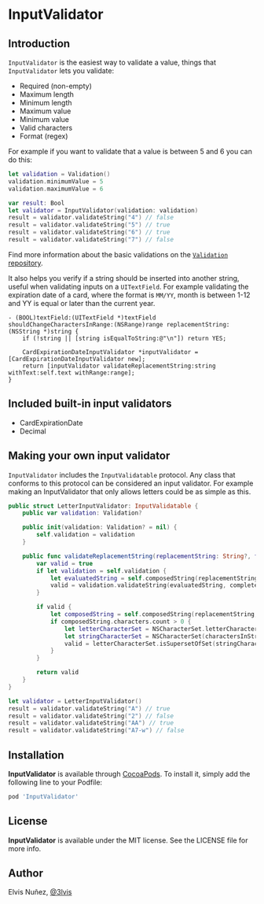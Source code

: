 # InputValidator

## Introduction

`InputValidator` is the easiest way to validate a value, things that `InputValidator` lets you validate:
- Required (non-empty)
- Maximum length
- Minimum length 
- Maximum value
- Minimum value
- Valid characters
- Format (regex)

For example if you want to validate that a value is between 5 and 6 you can do this:

```swift
let validation = Validation()
validation.minimumValue = 5
validation.maximumValue = 6

var result: Bool
let validator = InputValidator(validation: validation)
result = validator.validateString("4") // false
result = validator.validateString("5") // true
result = validator.validateString("6") // true
result = validator.validateString("7") // false
```

Find more information about the basic validations on the [`Validation` repository](https://github.com/3lvis/Validation).

It also helps you verify if a string should be inserted into another string, useful when validating inputs on a `UITextField`. For example validating the expiration date of a card, where the format is `MM/YY`, month is between 1-12 and YY is equal or later than the current year.

```objc
- (BOOL)textField:(UITextField *)textField shouldChangeCharactersInRange:(NSRange)range replacementString:(NSString *)string {
    if (!string || [string isEqualToString:@"\n"]) return YES;

    CardExpirationDateInputValidator *inputValidator = [CardExpirationDateInputValidator new];
    return [inputValidator validateReplacementString:string withText:self.text withRange:range];
}
```

## Included built-in input validators

- CardExpirationDate
- Decimal

## Making your own input validator

`InputValidator` includes the `InputValidatable` protocol. Any class that conforms to this protocol can be considered an input validator. For example making an InputValidator that only allows letters could be as simple as this.

```swift
public struct LetterInputValidator: InputValidatable {
    public var validation: Validation?

    public init(validation: Validation? = nil) {
        self.validation = validation
    }

    public func validateReplacementString(replacementString: String?, fullString: String?, inRange range: NSRange?) -> Bool {
        var valid = true
        if let validation = self.validation {
            let evaluatedString = self.composedString(replacementString, fullString: fullString, inRange: range)
            valid = validation.validateString(evaluatedString, complete: false)
        }

        if valid {
            let composedString = self.composedString(replacementString, fullString: fullString, inRange: range)
            if composedString.characters.count > 0 {
                let letterCharacterSet = NSCharacterSet.letterCharacterSet()
                let stringCharacterSet = NSCharacterSet(charactersInString: composedString)
                valid = letterCharacterSet.isSupersetOfSet(stringCharacterSet)
            }
        }

        return valid
    }
}

let validator = LetterInputValidator()
result = validator.validateString("A") // true
result = validator.validateString("2") // false
result = validator.validateString("AA") // true
result = validator.validateString("A7-w") // false
```

## Installation

**InputValidator** is available through [CocoaPods](http://cocoapods.org). To install
it, simply add the following line to your Podfile:

```ruby
pod 'InputValidator'
```

## License

**InputValidator** is available under the MIT license. See the LICENSE file for more info.

## Author

Elvis Nuñez, [@3lvis](https://twitter.com/3lvis)
